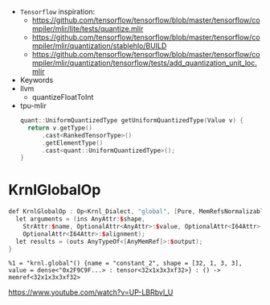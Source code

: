 - `Tensorflow` inspiration:
	- https://github.com/tensorflow/tensorflow/blob/master/tensorflow/compiler/mlir/lite/tests/quantize.mlir
	- https://github.com/tensorflow/tensorflow/blob/master/tensorflow/compiler/mlir/quantization/stablehlo/BUILD
	- https://github.com/tensorflow/tensorflow/blob/master/tensorflow/compiler/mlir/quantization/tensorflow/tests/add_quantization_unit_loc.mlir
- Keywords
- llvm
	- quantizeFloatToInt
- tpu-mlir
	```cpp
	quant::UniformQuantizedType getUniformQuantizedType(Value v) {
	  return v.getType()
	      .cast<RankedTensorType>()
	      .getElementType()
	      .cast<quant::UniformQuantizedType>();
	}
	```

# KrnlGlobalOp

```cpp
def KrnlGlobalOp : Op<Krnl_Dialect, "global", [Pure, MemRefsNormalizable]> {
  let arguments = (ins AnyAttr:$shape,
    StrAttr:$name, OptionalAttr<AnyAttr>:$value, OptionalAttr<I64Attr>:$offset,
    OptionalAttr<I64Attr>:$alignment);
  let results = (outs AnyTypeOf<[AnyMemRef]>:$output);
}
```
`%1 = "krnl.global"() {name = "constant_2", shape = [32, 1, 3, 3], value = dense<"0x2F9C9F...> : tensor<32x1x3x3xf32>} : () -> memref<32x1x3x3xf32>`

https://www.youtube.com/watch?v=UP-LBRbvI_U